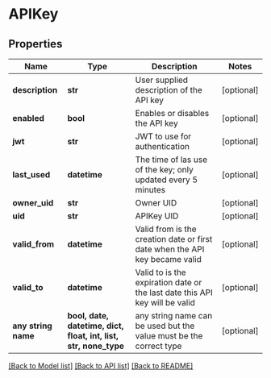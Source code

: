 # APIKey


## Properties
Name | Type | Description | Notes
------------ | ------------- | ------------- | -------------
**description** | **str** | User supplied description of the API key | [optional] 
**enabled** | **bool** | Enables or disables the API key | [optional] 
**jwt** | **str** | JWT to use for authentication | [optional] 
**last_used** | **datetime** | The time of las use of the key; only updated every 5 minutes | [optional] 
**owner_uid** | **str** | Owner UID | [optional] 
**uid** | **str** | APIKey UID | [optional] 
**valid_from** | **datetime** | Valid from is the creation date or first date when the API key became valid | [optional] 
**valid_to** | **datetime** | Valid to is the expiration date or the last date this API key will be valid | [optional] 
**any string name** | **bool, date, datetime, dict, float, int, list, str, none_type** | any string name can be used but the value must be the correct type | [optional]

[[Back to Model list]](../README.md#documentation-for-models) [[Back to API list]](../README.md#documentation-for-api-endpoints) [[Back to README]](../README.md)


